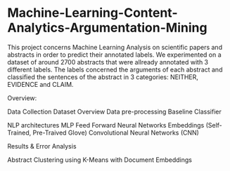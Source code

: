 # Machine-Learning-Content-Analytics-Argumentation-Mining


This project concerns Machine Learning Analysis on scientific papers and abstracts in order to predict their annotated labels.
We experimented on a dataset of around 2700 abstracts that were allready annotated with 3 different labels. The labels concerned the arguments of each abstract
and classified the sentences of the abstract in 3 categories: NEITHER, EVIDENCE and CLAIM.

Overview:

Data Collection
Dataset Overview
Data pre-processing
Baseline Classifier


NLP architectures
MLP Feed Forward Neural Networks
Embeddings (Self-Trained, Pre-Traived Glove)
Convolutional Neural Networks (CNN)

Results & Error Analysis

Abstract Clustering using K-Means with Document Embeddings
